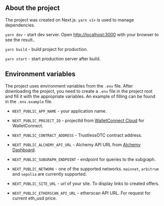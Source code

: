 ## About the project

The project was created on Next.js. `yarn v1+` is used to manage dependencies.

`yarn dev` - start dev server. Open [http://localhost:3000](http://localhost:3000) with your browser to see the result..

`yarn build` - build project for production.

`yarn start` - start production server after build.

## Environment variables

The project uses environment variables from the `.env` file. After downloading the project, you need to create a `.env` file in the project root and fill it with the appropriate variables. An example of filling can be found in the `.env.example` file. 

- `NEXT_PUBLIC_APP_NAME` - your application name.

- `NEXT_PUBLIC_PROJECT_ID` - projectId from [WalletConnect Cloud](https://cloud.walletconnect.com) for WalletConnect.

- `NEXT_PUBLIC_CONTRACT_ADDRESS` - TrustlessOTC contract address.

- `NEXT_PUBLIC_ALCHEMY_API_URL` - Alchemy API URL from [Alchemy Dashboard](https://dashboard.alchemy.com).

- `NEXT_PUBLIC_SUBGRAPH_ENDPOINT` - endpoint for queries to the subgraph.

- `NEXT_PUBLIC_NETWORK` - one of the supported networks. `mainnet`, `arbitrum` and `sepolia` are currently supported.

- `NEXT_PUBLIC_SITE_URL` - url of your site. To display links to created offers.

- `NEXT_PUBLIC_ETHERSCAN_API_URL` - etherscan API URL. For request for current eth_usd price.
